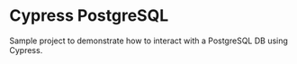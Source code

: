 # Cypress PostgreSQL

Sample project to demonstrate how to interact with a PostgreSQL DB using Cypress.
